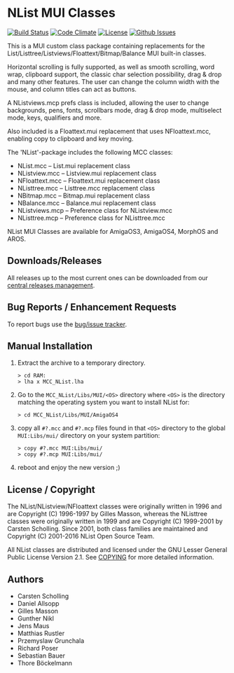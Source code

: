 # NList MUI Classes

[![Build Status](https://travis-ci.org/amiga-mui/nlist.svg?branch=master)](https://travis-ci.org/amiga-mui/nlist) [![Code Climate](https://codeclimate.com/github/amiga-mui/nlist/badges/gpa.svg)](https://codeclimate.com/github/amiga-mui/nlist) [![License](http://img.shields.io/:license-lgpl2-blue.svg?style=flat)](http://www.gnu.org/licenses/lgpl-2.1.html) [![Github Issues](http://githubbadges.herokuapp.com/amiga-mui/nlist/issues.svg)](https://github.com/amiga-mui/nlist/issues)

This is a MUI custom class package containing replacements for the
List/Listtree/Listviews/Floattext/Bitmap/Balance MUI built-in classes.

Horizontal scrolling is fully supported, as well as smooth scrolling,
word wrap, clipboard support, the classic char selection possibility,
drag & drop and many other features. The user can change the column
width with the mouse, and column titles can act as buttons.

A NListviews.mcp prefs class is included, allowing the user to change
backgrounds, pens, fonts, scrollbars mode, drag & drop mode, multiselect
mode, keys, qualifiers and more.

Also included is a Floattext.mui replacement that uses NFloattext.mcc,
enabling copy to clipboard and key moving.

The 'NList'-package includes the following MCC classes:

* NList.mcc – List.mui replacement class
* NListview.mcc – Listview.mui replacement class
* NFloattext.mcc – Floattext.mui replacement class
* NListtree.mcc – Listtree.mcc replacement class
* NBitmap.mcc – Bitmap.mui replacement class
* NBalance.mcc – Balance.mui replacement class
* NListviews.mcp – Preference class for NListview.mcc
* NListtree.mcp – Preference class for NListtree.mcc

NList MUI Classes are available for AmigaOS3, AmigaOS4, MorphOS and AROS.

## Downloads/Releases

All releases up to the most current ones can be downloaded from our
[central releases management](https://github.com/amiga-mui/nlist/releases).

## Bug Reports / Enhancement Requests

To report bugs use the [bug/issue tracker](https://github.com/amiga-mui/nlist/issues).

## Manual Installation

1. Extract the archive to a temporary directory.
   ```
   > cd RAM:
   > lha x MCC_NList.lha
   ```

2. Go to the `MCC_NList/Libs/MUI/<OS>` directory where `<OS>` is the directory
   matching the operating system you want to install NList for:
   ```
   > cd MCC_NList/Libs/MUI/AmigaOS4
   ```

3. copy all `#?.mcc` and `#?.mcp` files found in that `<OS>` directory to the
   global `MUI:Libs/mui/` directory on your system partition:
   ```
   > copy #?.mcc MUI:Libs/mui/
   > copy #?.mcp MUI:Libs/mui/
   ```

4. reboot and enjoy the new version ;)

## License / Copyright

The NList/NListview/NFloattext classes were originally written in 1996
and are Copyright (C) 1996-1997 by Gilles Masson, whereas the NListtree
classes were originally written in 1999 and are Copyright (C) 1999-2001
by Carsten Scholling. Since 2001, both class families are maintained and
Copyright (C) 2001-2016 NList Open Source Team.

All NList classes are distributed and licensed under the GNU Lesser General
Public License Version 2.1. See [COPYING](COPYING) for more detailed information.

## Authors

* Carsten Scholling
* Daniel Allsopp
* Gilles Masson
* Gunther Nikl
* Jens Maus
* Matthias Rustler
* Przemyslaw Grunchala
* Richard Poser
* Sebastian Bauer
* Thore Böckelmann
